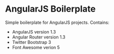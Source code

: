 # AngularJS Boilerplate

Simple boilerplate for AngularJS projects.
Contains:
  - AngularJS version 1.3
  - Angular Router version 1.3
  - Twitter Bootstrap 3
  - Font Awesome verion 5